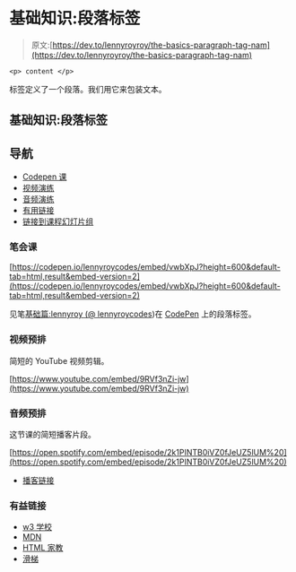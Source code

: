 # 基础知识:段落标签

> 原文:[https://dev.to/lennyroyroy/the-basics-paragraph-tag-nam](https://dev.to/lennyroyroy/the-basics-paragraph-tag-nam)

`<p> content </p>`

标签定义了一个段落。我们用它来包装文本。

## [](#the-basics-the-paragraph-tag)基础知识:段落标签

## [](#navigation)导航

*   [Codepen 课](#chapter-1)
*   [视频演练](#chapter-2)
*   [音频演练](#chapter-3)
*   [有用链接](#chapter-4)
*   [链接到课程幻灯片组](https://slides.com/lennyroyroy/deck#/9)

### [](#codepen-lesson)笔会课

[https://codepen.io/lennyroycodes/embed/vwbXpJ?height=600&default-tab=html,result&embed-version=2](https://codepen.io/lennyroycodes/embed/vwbXpJ?height=600&default-tab=html,result&embed-version=2)

见笔[基础篇:lennyroy
(](https://codepen.io/lennyroycodes/pen/vwbXpJ/)[@ lennyroycodes](https://codepen.io/lennyroycodes))在 [CodePen](https://codepen.io) 上的段落标签。

### [](#video-walkthrough)视频预排

简短的 YouTube 视频剪辑。

[https://www.youtube.com/embed/9RVf3nZi-jw](https://www.youtube.com/embed/9RVf3nZi-jw)

### [](#audio-walkthrough)音频预排

这节课的简短播客片段。

[https://open.spotify.com/embed/episode/2k1PINTB0iVZ0fJeUZ5lUM%20](https://open.spotify.com/embed/episode/2k1PINTB0iVZ0fJeUZ5lUM%20)

*   [播客链接](https://anchor.fm/lennyroy-robles4/episodes/The-Basics-Paragraph-Tag-e4gf5l)

### [](#helpful-links)有益链接

*   [w3 学校](https://www.w3schools.com/html/html_paragraphs.asp)
*   [MDN](https://developer.mozilla.org/en-US/docs/Web/HTML/Element/p)
*   [HTML 家教](http://www.htmlbasictutor.ca/paragraph-tag.htm)
*   [滑梯](https://slides.com/lennyroyroy/deck#/)
